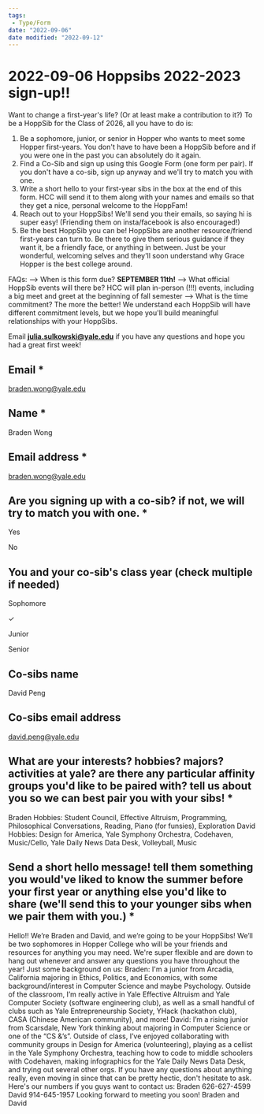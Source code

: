 ```yaml
---
tags:
 - Type/Form
date: "2022-09-06"
date modified: "2022-09-12"
---
```


# 2022-09-06 Hoppsibs 2022-2023 sign-up!! 
Want to change a first-year's life? (Or at least make a contribution to it?) To be a HoppSib for the Class of 2026, all you have to do is:

1. Be a sophomore, junior, or senior in Hopper who wants to meet some Hopper first-years. You don't have to have been a HoppSib before and if you were one in the past you can absolutely do it again.
2. Find a Co-Sib and sign up using this Google Form (one form per pair). If you don't have a co-sib, sign up anyway and we'll try to match you with one.
3. Write a short hello to your first-year sibs in the box at the end of this form. HCC will send it to them along with your names and emails so that they get a nice, personal welcome to the HoppFam!
4. Reach out to your HoppSibs! We'll send you their emails, so saying hi is super easy! (Friending them on insta/facebook is also encouraged!)
5. Be the best HoppSib you can be! HoppSibs are another resource/friend first-years can turn to. Be there to give them serious guidance if they want it, be a friendly face, or anything in between. Just be your wonderful, welcoming selves and they'll soon understand why Grace Hopper is the best college around.

FAQs:
--> When is this form due? **SEPTEMBER 11th!**
--> What official HoppSib events will there be? HCC will plan in-person (!!!) events, including a big meet and greet at the beginning of fall semester
--> What is the time commitment? The more the better! We understand each HoppSib will have different commitment levels, but we hope you'll build meaningful relationships with your HoppSibs.

Email **[julia.sulkowski@yale.edu](mailto:julia.sulkowski@yale.edu)** if you have any questions and hope you had a great first week!

## Email *
[braden.wong@yale.edu](mailto:braden.wong@yale.edu)

## Name *
Braden Wong

## Email address *
[braden.wong@yale.edu](mailto:braden.wong@yale.edu)

## Are you signing up with a co-sib? if not, we will try to match you with one. *
Yes

No

## You and your co-sib's class year (check multiple if needed)
Sophomore

✓

Junior

Senior

## Co-sibs name
David Peng

## Co-sibs email address
[david.peng@yale.edu](mailto:david.peng@yale.edu)

## What are your interests? hobbies? majors? activities at yale? are there any particular affinity groups you'd like to be paired with? tell us about you so we can best pair you with your sibs! *
Braden Hobbies: Student Council, Effective Altruism, Programming, Philosophical Conversations, Reading, Piano (for funsies), Exploration David Hobbies: Design for America, Yale Symphony Orchestra, Codehaven, Music/Cello, Yale Daily News Data Desk, Volleyball, Music

## Send a short hello message! tell them something you would've liked to know the summer before your first year or anything else you'd like to share (we'll send this to your younger sibs when we pair them with you.) *
Hello!! We’re Braden and David, and we’re going to be your HoppSibs! We’ll be two sophomores in Hopper College who will be your friends and resources for anything you may need. We're super flexible and are down to hang out whenever and answer any questions you have throughout the year! Just some background on us: Braden: I'm a junior from Arcadia, California majoring in Ethics, Politics, and Economics, with some background/interest in Computer Science and maybe Psychology. Outside of the classroom, I’m really active in Yale Effective Altruism and Yale Computer Society (software engineering club), as well as a small handful of clubs such as Yale Entrepreneurship Society, YHack (hackathon club), CASA (Chinese American community), and more! David: I’m a rising junior from Scarsdale, New York thinking about majoring in Computer Science or one of the “CS &’s”. Outside of class, I’ve enjoyed collaborating with community groups in Design for America (volunteering), playing as a cellist in the Yale Symphony Orchestra, teaching how to code to middle schoolers with Codehaven, making infographics for the Yale Daily News Data Desk, and trying out several other orgs. If you have any questions about anything really, even moving in since that can be pretty hectic, don't hesitate to ask. Here's our numbers if you guys want to contact us: Braden 626-627-4599 David 914-645-1957 Looking forward to meeting you soon! Braden and David
